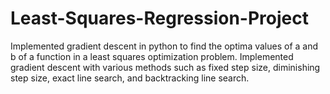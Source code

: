 # Least-Squares-Regression-Project
Implemented gradient descent in python to find the optima values of a and b of a function in a least squares optimization problem. Implemented gradient descent with various methods such as fixed step size, diminishing step size, exact line search, and backtracking line search.
